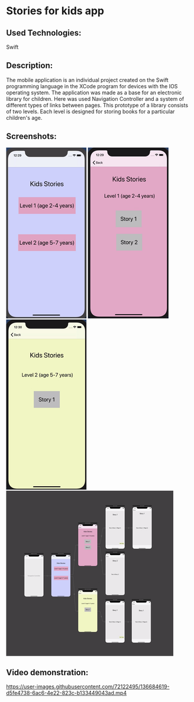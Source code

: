 # Stories for kids app

## Used Technologies:
Swift

## Description:
The mobile application is an individual project created on the Swift programming language in the XCode program for devices with the IOS operating system. The application was made as a base for an electronic library for children. Here was used Navigation Controller and a system of different types of links between pages. This prototype of a library consists of two levels. Each level is designed for storing books for a particular children's age.

## Screenshots:
![stories_screenshot1](https://github.com/evgeniya-zhukova/Stories_for_kids_app/blob/main/Screenshots/Stories1.png)
![stories_screenshot2](https://github.com/evgeniya-zhukova/Stories_for_kids_app/blob/main/Screenshots/Stories2.png)
![stories_screenshot3](https://github.com/evgeniya-zhukova/Stories_for_kids_app/blob/main/Screenshots/Stories3.png)
![stories_screenshot3](https://github.com/evgeniya-zhukova/Stories_for_kids_app/blob/main/Screenshots/Stories4.png)

## Video demonstration:

https://user-images.githubusercontent.com/72122495/136684619-d5fe4738-6ac6-4e22-823c-b133449043ad.mp4
